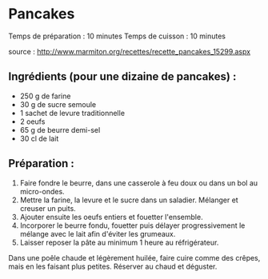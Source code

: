 # Pancakes 

Temps de préparation : 10 minutes
Temps de cuisson : 10 minutes

source : http://www.marmiton.org/recettes/recette_pancakes_15299.aspx

## Ingrédients (pour une dizaine de pancakes) :

- 250 g de farine
- 30 g de sucre semoule
- 1 sachet de levure traditionnelle
- 2 oeufs
- 65 g de beurre demi-sel
- 30 cl de lait

## Préparation :

1. Faire fondre le beurre, dans une casserole à feu doux ou dans un bol au micro-ondes.  
2. Mettre la farine, la levure et le sucre dans un saladier. Mélanger et creuser un puits.  
3. Ajouter ensuite les oeufs entiers et fouetter l'ensemble.  
4. Incorporer le beurre fondu, fouetter puis délayer progressivement le mélange avec le lait afin d'éviter les grumeaux.
5. Laisser reposer la pâte au minimum 1 heure au réfrigérateur.

Dans une poêle chaude et légèrement huilée, faire cuire comme des crêpes, mais en les faisant plus petites. 
Réserver au chaud et déguster.